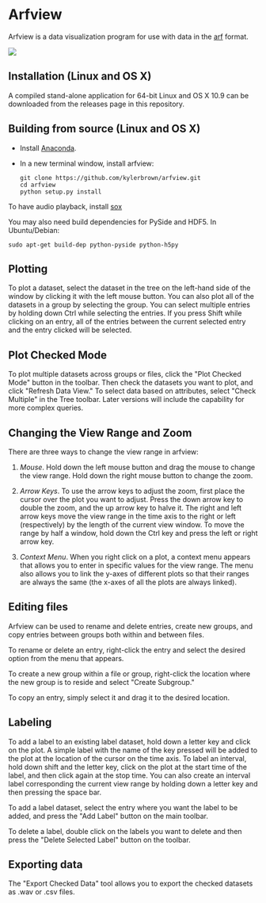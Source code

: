 Arfview
========

Arfview is a data visualization program for use with data in the [arf](https://github.com/dmeliza/arf/) format.

![](http://i60.tinypic.com/2rc9vnm.png)


Installation (Linux and OS X)
-----------------------------

A compiled stand-alone application for 64-bit Linux and OS X 10.9 can be downloaded from the releases page in this repository.


Building from source (Linux and OS X)
--------------------
  * Install [Anaconda](https://store.continuum.io/cshop/anaconda/).
  * In a new terminal window, install arfview:

        git clone https://github.com/kylerbrown/arfview.git
        cd arfview
        python setup.py install

To have audio playback, install [sox](http://sox.sourceforge.net/)

You may also need build dependencies for PySide and HDF5. In Ubuntu/Debian:

    sudo apt-get build-dep python-pyside python-h5py


Plotting
--------
To plot a dataset, select the dataset in the tree on the left-hand side of the window by clicking it with the left
mouse button.  You can also plot all of the datasets in a group by selecting the group. You can select multiple entries by holding down Ctrl while selecting the entries.  If you press Shift while clicking on an entry, all
of the entries between the current selected entry and the entry clicked will be selected.

Plot Checked Mode
-----------------
To plot multiple datasets across groups or files, click the "Plot Checked Mode" button in the toolbar. Then check the datasets you want to plot, and click "Refresh Data View."  To select data based on attributes, select "Check Multiple" in the Tree toolbar.  Later versions will include the capability for more complex queries. 

Changing the View Range and Zoom
--------------------------------
There are three ways to change the view range in arfview:

1) *Mouse*. Hold down the left mouse button and drag the mouse to change the view range.  Hold down the right
mouse button to change the zoom.

2) *Arrow Keys*.  To use the arrow keys to adjust the zoom, first place the cursor over the plot you want to adjust. Press the down arrow key to double the zoom, and the up arrow key to halve it.  The right and left arrow keys move the view range in the time axis to the right or left (respectively) by the length of the current view window.  To move the range by half a window, hold down the Ctrl key and press the left or right arrow key.

3) *Context Menu*.  When you right click on a plot, a context menu appears that allows you to enter in specific values for the view range.  The menu also allows you to link the y-axes of different plots so that their ranges are always the same (the x-axes of all the plots are always linked).

Editing files
-------------
Arfview can be used to rename and delete entries, create new groups, and copy entries between groups both within and 
between files.  

To rename or delete an entry, right-click the entry and select the desired option from the menu that appears. 

To create a new group within a file or group, right-click the location where the new group is to reside and select 
"Create Subgroup."

To copy an entry, simply select it and drag it to the desired location.

Labeling
--------
To add a label to an existing label dataset, hold down a letter key and click on the plot.  A simple label with the name of the key pressed will be added to the plot at the location of the cursor on the time axis.  To label an interval, hold down shift and the letter key, click on the plot at the start time of the label, and then click again at the stop time.  You can also create an interval label corresponding the current view range by holding down a letter key and then pressing the space bar. 

To add a label dataset, select the entry where you want the label to be added, and press the "Add Label" button on the main toolbar. 

To delete a label, double click on the labels you want to delete and then press the "Delete Selected Label" button on the toolbar.


Exporting data
--------------
The "Export Checked Data" tool allows you to export the checked datasets as .wav or .csv files.

